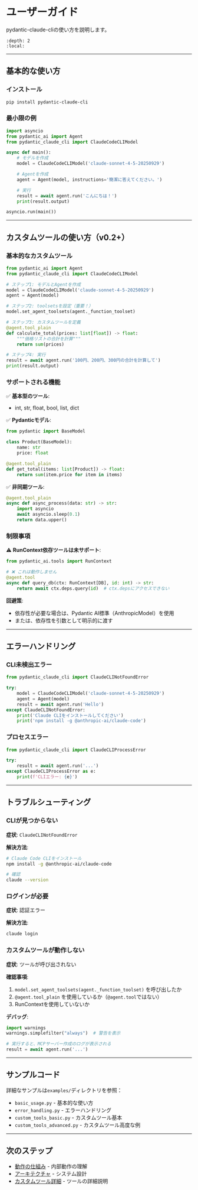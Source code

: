# ユーザーガイド

pydantic-claude-cliの使い方を説明します。

```{contents}
:depth: 2
:local:
```

---

## 基本的な使い方

### インストール

```bash
pip install pydantic-claude-cli
```

### 最小限の例

```python
import asyncio
from pydantic_ai import Agent
from pydantic_claude_cli import ClaudeCodeCLIModel

async def main():
    # モデルを作成
    model = ClaudeCodeCLIModel('claude-sonnet-4-5-20250929')

    # Agentを作成
    agent = Agent(model, instructions='簡潔に答えてください。')

    # 実行
    result = await agent.run('こんにちは！')
    print(result.output)

asyncio.run(main())
```

---

## カスタムツールの使い方（v0.2+）

### 基本的なカスタムツール

```python
from pydantic_ai import Agent
from pydantic_claude_cli import ClaudeCodeCLIModel

# ステップ1: モデルとAgentを作成
model = ClaudeCodeCLIModel('claude-sonnet-4-5-20250929')
agent = Agent(model)

# ステップ2: toolsetsを設定（重要！）
model.set_agent_toolsets(agent._function_toolset)

# ステップ3: カスタムツールを定義
@agent.tool_plain
def calculate_total(prices: list[float]) -> float:
    """価格リストの合計を計算"""
    return sum(prices)

# ステップ4: 実行
result = await agent.run('100円、200円、300円の合計を計算して')
print(result.output)
```

### サポートされる機能

✅ **基本型のツール**:
- int, str, float, bool, list, dict

✅ **Pydanticモデル**:
```python
from pydantic import BaseModel

class Product(BaseModel):
    name: str
    price: float

@agent.tool_plain
def get_total(items: list[Product]) -> float:
    return sum(item.price for item in items)
```

✅ **非同期ツール**:
```python
@agent.tool_plain
async def async_process(data: str) -> str:
    import asyncio
    await asyncio.sleep(0.1)
    return data.upper()
```

### 制限事項

⚠️ **RunContext依存ツールは未サポート**:
```python
from pydantic_ai.tools import RunContext

# ❌ これは動作しません
@agent.tool
async def query_db(ctx: RunContext[DB], id: int) -> str:
    return await ctx.deps.query(id)  # ctx.depsにアクセスできない
```

**回避策**:
- 依存性が必要な場合は、Pydantic AI標準（AnthropicModel）を使用
- または、依存性を引数として明示的に渡す

---

## エラーハンドリング

### CLI未検出エラー

```python
from pydantic_claude_cli import ClaudeCLINotFoundError

try:
    model = ClaudeCodeCLIModel('claude-sonnet-4-5-20250929')
    agent = Agent(model)
    result = await agent.run('Hello')
except ClaudeCLINotFoundError:
    print('Claude CLIをインストールしてください')
    print('npm install -g @anthropic-ai/claude-code')
```

### プロセスエラー

```python
from pydantic_claude_cli import ClaudeCLIProcessError

try:
    result = await agent.run('...')
except ClaudeCLIProcessError as e:
    print(f'CLIエラー: {e}')
```

---

## トラブルシューティング

### CLIが見つからない

**症状**: `ClaudeCLINotFoundError`

**解決方法**:
```bash
# Claude Code CLIをインストール
npm install -g @anthropic-ai/claude-code

# 確認
claude --version
```

### ログインが必要

**症状**: 認証エラー

**解決方法**:
```bash
claude login
```

### カスタムツールが動作しない

**症状**: ツールが呼び出されない

**確認事項**:
1. `model.set_agent_toolsets(agent._function_toolset)` を呼び出したか
2. `@agent.tool_plain` を使用しているか（`@agent.tool`ではない）
3. RunContextを使用していないか

**デバッグ**:
```python
import warnings
warnings.simplefilter("always")  # 警告を表示

# 実行すると、MCPサーバー作成のログが表示される
result = await agent.run('...')
```

---

## サンプルコード

詳細なサンプルは`examples/`ディレクトリを参照：

- `basic_usage.py` - 基本的な使い方
- `error_handling.py` - エラーハンドリング
- `custom_tools_basic.py` - カスタムツール基本
- `custom_tools_advanced.py` - カスタムツール高度な例

---

## 次のステップ

- [動作の仕組み](how-it-works.md) - 内部動作の理解
- [アーキテクチャ](architecture.md) - システム設計
- [カスタムツール詳細](custom-tools-explained.md) - ツールの詳細説明
